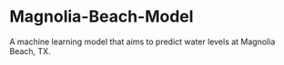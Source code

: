 # Magnolia-Beach-Model
A machine learning model that aims to predict water levels at Magnolia Beach, TX.
